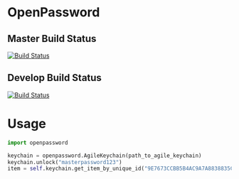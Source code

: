 OpenPassword
============

Master Build Status
-------------------
[![Build Status](https://secure.travis-ci.org/OpenPassword/OpenPassword.png?branch=master)](http://travis-ci.org/OpenPassword/OpenPassword)

Develop Build Status
--------------------
[![Build Status](https://secure.travis-ci.org/OpenPassword/OpenPassword.png?branch=develop)](http://travis-ci.org/OpenPassword/OpenPassword)

Usage
=====

```python
import openpassword

keychain = openpassword.AgileKeychain(path_to_agile_keychain)
keychain.unlock("masterpassword123")
item = self.keychain.get_item_by_unique_id("9E7673CCBB5B4AC9A7A8838835CB7E83")
```
